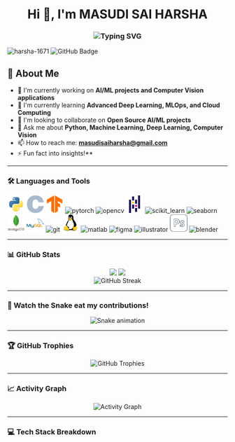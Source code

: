 <h1 align="center">Hi 👋, I'm MASUDI SAI HARSHA</h1>
<h3 align="center">
  <img src="https://readme-typing-svg.herokuapp.com/?lines=AI/ML+Developer+from+India;Python+%26+Data+Science+Enthusiast;Computer+Vision+Expert;Always+Learning+New+Things&font=Fira%20Code&center=true&width=380&height=50&duration=4000&pause=1000" alt="Typing SVG" />
</h3>

<p align="left"> 
  <img src="https://komarev.com/ghpvc/?username=harsha-1671&label=Profile%20views&color=0e75b6&style=flat" alt="harsha-1671" /> 
  <img src="https://img.shields.io/github/followers/harsha-1671?label=Followers&style=social" alt="GitHub Badge">
</p>

## 🚀 About Me

- 🔭 I'm currently working on **AI/ML projects and Computer Vision applications**
- 🌱 I'm currently learning **Advanced Deep Learning, MLOps, and Cloud Computing**
- 👯 I'm looking to collaborate on **Open Source AI/ML projects**
- 💬 Ask me about **Python, Machine Learning, Deep Learning, Computer Vision**
- 📫 How to reach me: **masudisaiharsha@gmail.com**
- ⚡ Fun fact into insights!**

---

### 🛠️ Languages and Tools

<p align="left">
  <img src="https://raw.githubusercontent.com/devicons/devicon/master/icons/python/python-original.svg" alt="python" width="40" height="40"/>
  <img src="https://raw.githubusercontent.com/devicons/devicon/master/icons/c/c-original.svg" alt="c" width="40" height="40"/>
  <img src="https://raw.githubusercontent.com/devicons/devicon/master/icons/tensorflow/tensorflow-original.svg" alt="tensorflow" width="40" height="40"/>
  <img src="https://www.vectorlogo.zone/logos/pytorch/pytorch-icon.svg" alt="pytorch" width="40" height="40"/>
  <img src="https://www.vectorlogo.zone/logos/opencv/opencv-icon.svg" alt="opencv" width="40" height="40"/>
  <img src="https://raw.githubusercontent.com/devicons/devicon/2ae2a900d2f041da66e950e4d48052658d850630/icons/pandas/pandas-original.svg" alt="pandas" width="40" height="40"/>
  <img src="https://upload.wikimedia.org/wikipedia/commons/0/05/Scikit_learn_logo_small.svg" alt="scikit_learn" width="40" height="40"/>
  <img src="https://seaborn.pydata.org/_images/logo-mark-lightbg.svg" alt="seaborn" width="40" height="40"/>
  <img src="https://raw.githubusercontent.com/devicons/devicon/master/icons/mongodb/mongodb-original-wordmark.svg" alt="mongodb" width="40" height="40"/>
  <img src="https://raw.githubusercontent.com/devicons/devicon/master/icons/mysql/mysql-original-wordmark.svg" alt="mysql" width="40" height="40"/>
  <img src="https://www.vectorlogo.zone/logos/git-scm/git-scm-icon.svg" alt="git" width="40" height="40"/>
  <img src="https://raw.githubusercontent.com/devicons/devicon/master/icons/linux/linux-original.svg" alt="linux" width="40" height="40"/>
  <img src="https://upload.wikimedia.org/wikipedia/commons/2/21/Matlab_Logo.png" alt="matlab" width="40" height="40"/>
  <img src="https://www.vectorlogo.zone/logos/figma/figma-icon.svg" alt="figma" width="40" height="40"/>
  <img src="https://www.vectorlogo.zone/logos/adobe_illustrator/adobe_illustrator-icon.svg" alt="illustrator" width="40" height="40"/>
  <img src="https://raw.githubusercontent.com/devicons/devicon/master/icons/photoshop/photoshop-line.svg" alt="photoshop" width="40" height="40"/>
  <img src="https://download.blender.org/branding/community/blender_community_badge_white.svg" alt="blender" width="40" height="40"/>
</p>

---

### 📊 GitHub Stats

<div align="center">
  <img height="180em" src="https://github-readme-stats.vercel.app/api?username=harsha-1671&show_icons=true&theme=tokyonight&include_all_commits=true&count_private=true"/>
  <img height="180em" src="https://github-readme-stats.vercel.app/api/top-langs/?username=harsha-1671&layout=compact&langs_count=8&theme=tokyonight&hide=jupyter%20notebook,html,css&custom_title=Most%20Used%20Languages"/>
</div>

<div align="center">
  <img src="https://github-readme-streak-stats.herokuapp.com/?user=harsha-1671&theme=tokyonight" alt="GitHub Streak"/>
</div>

---

### 🐍 Watch the Snake eat my contributions!

<div align="center">
  <img src="https://raw.githubusercontent.com/harsha-1671/harsha-1671/output/snake.svg" alt="Snake animation" />
</div>

---

### 🏆 GitHub Trophies

<div align="center">
  <img src="https://github-profile-trophy.vercel.app/?username=harsha-1671&theme=tokyonight&no-frame=false&no-bg=false&margin-w=4" alt="GitHub Trophies"/>
</div>

---

### 📈 Activity Graph

<div align="center">
  <img src="https://github-readme-activity-graph.vercel.app/graph?username=harsha-1671&theme=tokyo-night" alt="Activity Graph"/>
</div>

---

### 💻 Tech Stack Breakdown

